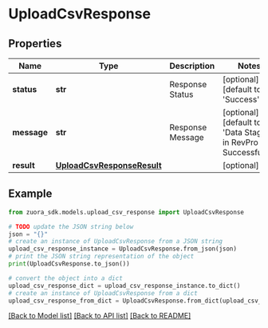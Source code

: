 # UploadCsvResponse


## Properties

Name | Type | Description | Notes
------------ | ------------- | ------------- | -------------
**status** | **str** | Response Status | [optional] [default to 'Success']
**message** | **str** | Response Message | [optional] [default to 'Data Staged in RevPro Successfully']
**result** | [**UploadCsvResponseResult**](UploadCsvResponseResult.md) |  | [optional] 

## Example

```python
from zuora_sdk.models.upload_csv_response import UploadCsvResponse

# TODO update the JSON string below
json = "{}"
# create an instance of UploadCsvResponse from a JSON string
upload_csv_response_instance = UploadCsvResponse.from_json(json)
# print the JSON string representation of the object
print(UploadCsvResponse.to_json())

# convert the object into a dict
upload_csv_response_dict = upload_csv_response_instance.to_dict()
# create an instance of UploadCsvResponse from a dict
upload_csv_response_from_dict = UploadCsvResponse.from_dict(upload_csv_response_dict)
```
[[Back to Model list]](../README.md#documentation-for-models) [[Back to API list]](../README.md#documentation-for-api-endpoints) [[Back to README]](../README.md)


